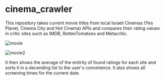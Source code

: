 # cinema_crawler
This repository takes current movie titles from local Israeli Cinemas (Yes Planet, Cinema City and Hot Cinema) APIs and compares their rating values in critic sites such as IMDB, RottenTomatoes and Metacritic.

![movie](https://github.com/dannythedev/cinema_crawler/assets/99733108/9a8af5e4-52be-4385-aa80-27b9715e2f3d)

![movie2](https://github.com/dannythedev/cinema_crawler/assets/99733108/16e55a6e-6504-4a76-868d-3a8d300fc01a)


It then shows the average of the entirity of found ratings for each site and sorts it in a decending list to the user's convinience.
It also shows all screening times for the current date.

